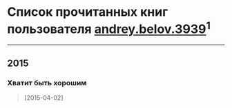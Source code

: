 # Список прочитанных книг пользователя [andrey.belov.3939](https://www.facebook.com/andrey.belov.3939)<sup>1</sup>
---

## 2015

### Хватит быть хорошим
> [2015-04-02] 



